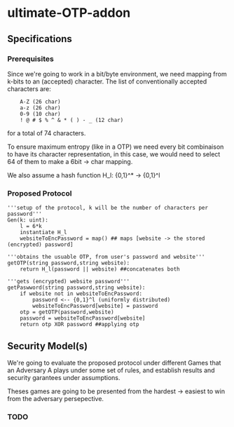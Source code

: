 # ultimate-OTP-addon

## Specifications

### Prerequisites
Since we're going to work in a bit/byte environment, we need mapping from k-bits to an (accepted) character.
The list of conventionally accepted characters are:

        A-Z (26 char)
        a-z (26 char)
        0-9 (10 char)
        ! @ # $ % ^ & * ( ) - _ (12 char)

for a total of 74 characters.

To ensure maximum entropy (like in a OTP) we need every bit combinaison to have its character representation, 
in this case, we would need to select 64 of them to make a 6bit -> char mapping.

We also assume a hash function H_l: {0,1}^* -> {0,1}^l

### Proposed Protocol
    '''setup of the protocol, k will be the number of characters per password'''
    Gen(k: uint): 
        l = 6*k
        instantiate H_l
        websiteToEncPassword = map() ## maps [website -> the stored (encrypted) password]

    '''obtains the usuable OTP, from user's password and website'''
    getOTP(string password,string website):
        return H_l(password || website) ##concatenates both

    '''gets (encrypted) website password'''
    getPaswword(string password,string website):
        if website not in websiteToEncPassword:
            password <-- {0,1}^l (uniformly distributed)
            websiteToEncPassword[website] = password
        otp = getOTP(password,website)
        password = websiteToEncPassword[website] 
        return otp XOR password ##applying otp


## Security Model(s)
We're going to evaluate the proposed protocol under different Games that an Adversary A plays under some set of rules, and establish results and security garantees under assumptions.

Theses games are going to be presented from the hardest -> easiest to win from the adversary persepective.
### TODO

            
        